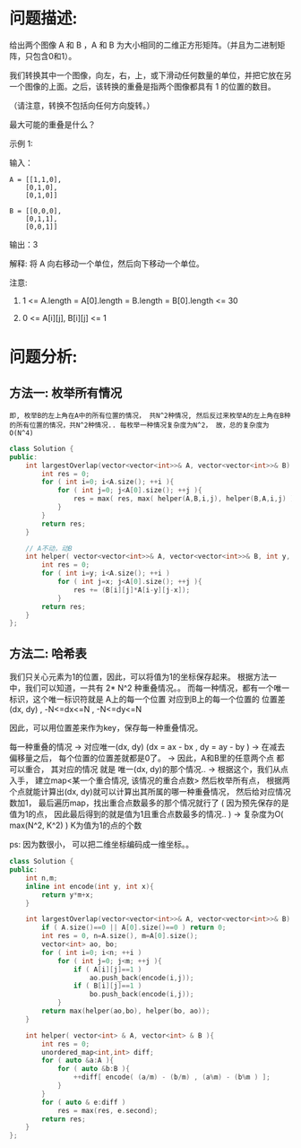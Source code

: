# 问题描述:

给出两个图像 A 和 B ，A 和 B 为大小相同的二维正方形矩阵。（并且为二进制矩阵，只包含0和1）。

我们转换其中一个图像，向左，右，上，或下滑动任何数量的单位，并把它放在另一个图像的上面。之后，该转换的重叠是指两个图像都具有 1 的位置的数目。

（请注意，转换不包括向任何方向旋转。）

最大可能的重叠是什么？

示例 1:

输入：
            
    A = [[1,1,0],
        [0,1,0],
        [0,1,0]]

    B = [[0,0,0],
        [0,1,1],
        [0,0,1]]


输出：3

解释: 将 A 向右移动一个单位，然后向下移动一个单位。

注意: 

1. 1 <= A.length = A[0].length = B.length = B[0].length <= 30

2. 0 <= A[i][j], B[i][j] <= 1

# 问题分析:

## 方法一: 枚举所有情况
    即, 枚举B的左上角在A中的所有位置的情况， 共N^2种情况, 然后反过来枚举A的左上角在B种的所有位置的情况，共N^2种情况.. 每枚举一种情况复杂度为N^2， 故，总的复杂度为O(N^4)

```cpp
class Solution {
public:
    int largestOverlap(vector<vector<int>>& A, vector<vector<int>>& B) {
        int res = 0;
        for ( int i=0; i<A.size(); ++i ){
            for ( int j=0; j<A[0].size(); ++j ){
                res = max( res, max( helper(A,B,i,j), helper(B,A,i,j) ) );
            }
        }
        return res;
    }

    // A不动，动B
    int helper( vector<vector<int>>& A, vector<vector<int>>& B, int y, int x ){
        int res = 0;
        for ( int i=y; i<A.size(); ++i )
            for ( int j=x; j<A[0].size(); ++j ){
                res += (B[i][j]*A[i-y][j-x]);
            }
        return res;
    }
};
```

## 方法二: 哈希表

我们只关心元素为1的位置，因此，可以将值为1的坐标保存起来。 根据方法一中，我们可以知道，一共有 2* N^2 种重叠情况。。 而每一种情况，都有一个唯一标识，这个唯一标识符就是 A上的每一个位置 对应到B上的每一个位置的 位置差(dx, dy) ,  -N<=dx<=N , -N<=dy<=N 

因此，可以用位置差来作为key，保存每一种重叠情况。

每一种重叠的情况 -> 对应唯一(dx, dy) (dx = ax - bx , dy = ay - by ) 
              -> 在减去偏移量之后， 每个位置的位置差就都是0了。 
              -> 因此，A和B里的任意两个点 都可以重合， 其对应的情况 就是 唯一(dx, dy)的那个情况.. 
              -> 根据这个，我们从点入手， 建立map<某一个重合情况, 该情况的重合点数> 然后枚举所有点， 根据两个点就能计算出(dx, dy)就可以计算出其所属的哪一种重叠情况， 然后给对应情况数加1， 最后遍历map，找出重合点数最多的那个情况就行了 ( 因为预先保存的是值为1的点， 因此最后得到的就是值为1且重合点数最多的情况.. )
              -> 复杂度为O( max(N^2, K^2) ) K为值为1的点的个数

ps: 因为数很小， 可以把二维坐标编码成一维坐标。。

```cpp
class Solution {
public:
    int n,m;
    inline int encode(int y, int x){
        return y*m+x;
    }

    int largestOverlap(vector<vector<int>>& A, vector<vector<int>>& B) {
        if ( A.size()==0 || A[0].size()==0 ) return 0;
        int res = 0, n=A.size(), m=A[0].size();
        vector<int> ao, bo;
        for ( int i=0; i<n; ++i )
            for ( int j=0; j<m; ++j ){
                if ( A[i][j]==1 )
                    ao.push_back(encode(i,j));
                if ( B[i][j]==1 )
                    bo.push_back(encode(i,j));
            }
        return max(helper(ao,bo), helper(bo, ao));
    }

    int helper( vector<int> & A, vector<int> & B ){
        int res = 0;
        unordered_map<int,int> diff;
        for ( auto &a:A ){
            for ( auto &b:B ){
                ++diff[ encode( (a/m) - (b/m) , (a%m) - (b%m ) ];
            }
        }
        for ( auto & e:diff )
            res = max(res, e.second);
        return res;
    }
};
```
